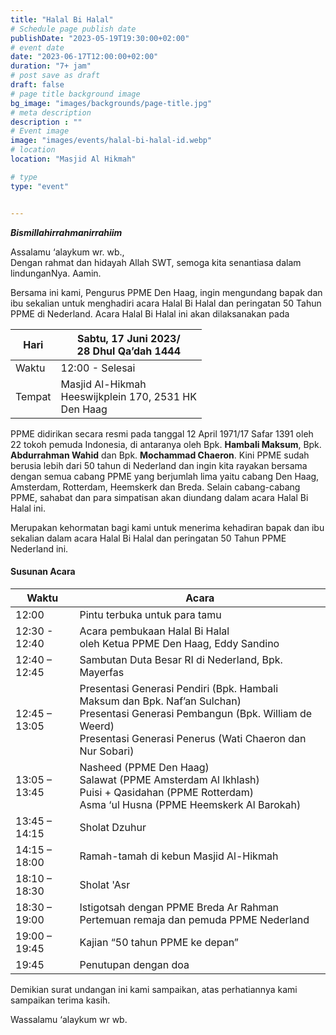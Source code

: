 ```yaml
---
title: "Halal Bi Halal"
# Schedule page publish date
publishDate: "2023-05-19T19:30:00+02:00"
# event date
date: "2023-06-17T12:00:00+02:00"
duration: "7+ jam"
# post save as draft
draft: false
# page title background image
bg_image: "images/backgrounds/page-title.jpg"
# meta description
description : ""
# Event image
image: "images/events/halal-bi-halal-id.webp"
# location
location: "Masjid Al Hikmah"

# type
type: "event"


---
```


***Bismillahirrahmanirrahiim***

Assalamu ‘alaykum wr. wb.,<br/>
Dengan rahmat dan hidayah Allah SWT, semoga kita senantiasa dalam lindunganNya. Aamin.

Bersama ini kami, Pengurus PPME Den Haag, ingin mengundang bapak dan ibu sekalian untuk menghadiri acara Halal Bi Halal dan peringatan 50 Tahun PPME di Nederland. Acara Halal Bi Halal ini akan dilaksanakan pada 

| Hari | Sabtu, 17 Juni 2023/<br/>28 Dhul Qa’dah 1444 |
|----|----|
| Waktu | 12:00 - Selesai |
| Tempat | Masjid Al-Hikmah<br/>Heeswijkplein 170, 2531 HK<br/>Den Haag |


PPME didirikan secara resmi pada tanggal 12 April 1971/17 Safar 1391 oleh 22 tokoh pemuda Indonesia, di antaranya oleh Bpk. **Hambali Maksum**, Bpk. **Abdurrahman Wahid** dan Bpk. **Mochammad Chaeron**. Kini PPME sudah berusia lebih dari 50 tahun di Nederland dan ingin kita rayakan bersama dengan semua cabang PPME yang berjumlah lima yaitu cabang Den Haag, Amsterdam, Rotterdam, Heemskerk dan Breda. Selain cabang-cabang PPME, sahabat dan para simpatisan akan diundang dalam acara Halal Bi Halal ini.

Merupakan kehormatan bagi kami untuk menerima kehadiran bapak dan ibu sekalian dalam acara Halal Bi Halal dan peringatan 50 Tahun PPME Nederland ini. 


#### Susunan Acara


| Waktu | Acara |
|------|-----------|
| 12:00 | Pintu terbuka untuk para tamu | 
| 12:30	- 12:40 | Acara pembukaan Halal Bi Halal<br/>oleh Ketua PPME Den Haag, Eddy Sandino | 
| 12:40 – 12:45 | Sambutan Duta Besar RI di Nederland, Bpk. Mayerfas | 
| 12:45 – 13:05 | Presentasi Generasi Pendiri (Bpk. Hambali Maksum dan Bpk. Naf’an Sulchan)<br/>Presentasi Generasi Pembangun (Bpk. William de Weerd)<br/>Presentasi Generasi Penerus (Wati Chaeron dan Nur Sobari) | 
| 13:05 – 13:45 | Nasheed (PPME Den Haag)<br/>Salawat (PPME Amsterdam Al Ikhlash)<br/>Puisi + Qasidahan (PPME Rotterdam)<br/>Asma ‘ul Husna (PPME Heemskerk Al Barokah)
| 13:45 – 14:15 | Sholat Dzuhur | 
| 14:15 – 18:00 | Ramah-tamah di kebun Masjid Al-Hikmah | 
| 18:10 – 18:30	| Sholat 'Asr |
| 18:30 – 19:00	| Istigotsah dengan PPME Breda Ar Rahman<br/>Pertemuan remaja dan pemuda PPME Nederland | 
| 19:00 – 19:45	| Kajian “50 tahun PPME ke depan” |
| 19:45	| Penutupan dengan doa |


Demikian surat undangan ini kami sampaikan, atas perhatiannya kami sampaikan terima kasih.


Wassalamu ‘alaykum wr wb.